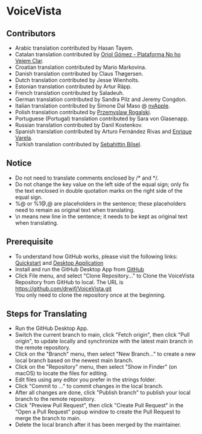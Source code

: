 # VoiceVista

## Contributors
- Arabic translation contributed by Hasan Tayem.
- Catalan translation contributed by [Oriol Gómez - Plataforma No ho Veiem Clar](https://www.nohoveiemclar.cat).
- Croatian translation contributed by Mario Markovina.
- Danish translation contributed by Claus Thøgersen.
- Dutch translation contributed by Jesse Wienholts.
- Estonian translation contributed by Artur Räpp.
- French translation contributed by Saladeuh.
- German translation contributed by Sandra Pilz and Jeremy Congdon.
- Italian translation contributed by Simone Dal Maso @ [nvApple](https://nvapple.it).
- Polish translation contributed by [Przemyslaw Rogalski](https://twitter.com/Rogalenko).
- Portuguese (Portugal) translation contributed by Sara von Glasenapp. 
- Russian translation contributed by Danil Kostenkov.
- Spanish translation contributed by Arturo Fernández Rivas and [Enrique Varela](https://about.me/enriquevarela).
- Turkish translation contributed by [Sebahittin Bilsel](https://twitter.com/sebahittinbilse).

## Notice
- Do not need to translate comments enclosed by /* and */.
- Do not change the key value on the left side of the equal sign; only fix the text enclosed in double quotation marks on the right side of the equal sign.
- %@ or %1$@, %2$@ are placeholders in the sentence; these placeholders need to remain as original text when translating.
- \n means new line in the sentence; it needs to be kept as original text when translating.

## Prerequisite
- To understand how GitHub works, please visit the following links: [Quickstart](https://docs.github.com/en/get-started/quickstart/hello-world) and [Desktop Application](https://docs.github.com/en/desktop/overview/getting-started-with-github-desktop)
- Install and run the GitHub Desktop App from [GitHub](https://desktop.github.com)
- Click File menu, and select "Clone Repository..." to Clone the VoiceVista Repository from GitHub to local. The URL is https://github.com/drwjf/VoiceVista.git  
  You only need to clone the repository once at the beginning.

## Steps for Translating
- Run the GitHub Desktop App.
- Switch the current branch to main, click "Fetch origin", then click "Pull origin", to update locally and synchronize with the latest main branch in the remote repository.
- Click on the "Branch" menu, then select "New Branch..." to create a new local branch based on the newest main branch. 
- Click on the "Repository" menu, then select "Show in Finder" (on macOS) to locate the files for editing.
- Edit files using any editor you prefer in the strings folder.
- Click "Commit to ..." to commit changes in the local branch.
- After all changes are done, click "Publish branch" to publish your local branch to the remote repository.
- Click "Preview Pull Request", then click "Create Pull Request" in the "Open a Pull Request" popup window to create the Pull Request to merge the branch to main.
- Delete the local branch after it has been merged by the maintainer.
